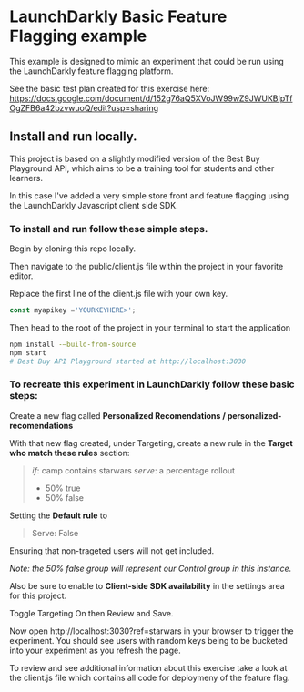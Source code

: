 # LaunchDarkly Basic Feature Flagging example

This example is designed to mimic an experiment that could be run using the LaunchDarkly feature flagging platform.


See the basic test plan created for this exercise here:
https://docs.google.com/document/d/152g76aQ5XVoJW99wZ9JWUKBIpTfOgZFB6a42bzvwuoQ/edit?usp=sharing


## Install and run locally. 

This project is based on a slightly modified version of the Best Buy Playground API, which aims to be a training tool for students and other learners.

In this case I've added a very simple store front and feature flagging using the LaunchDarkly Javascript client side SDK.

### To install and run follow these simple steps.

Begin by cloning this repo locally. 

Then navigate to the public/client.js file within the project in your favorite editor.

Replace the first line of the client.js file with your own key.
```javascript
const myapikey ='YOURKEYHERE>';
```

Then head to the root of the project in your terminal to start the application

```bash
npm install -—build-from-source
npm start
# Best Buy API Playground started at http://localhost:3030
```

### To recreate this experiment in LaunchDarkly follow these basic steps:

Create a new flag called **Personalized Recomendations /  personalized-recomendations**

With that new flag created, under Targeting, create a new rule in the  **Target who match these rules** section:
>*if*: camp contains starwars
>*serve*: a percentage rollout 
> - 50% true
> - 50% false

Setting the **Default rule** to 

>Serve: False

Ensuring that non-trageted users will not get included.

*Note: the 50% false group will represent our Control group in this instance.*

Also be sure to enable to **Client-side SDK availability** in the settings area for this project.

Toggle Targeting On then Review and Save.

Now open http://localhost:3030?ref=starwars in your browser to trigger the experiment. You should see users with random keys being to be bucketed into your experiment as you refresh the page.

To review and see additional information about this exercise take a look at the client.js file which contains all code for deploymeny of the feature flag.

